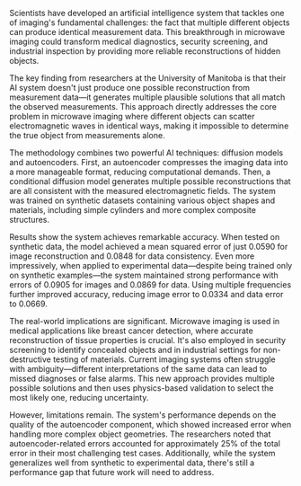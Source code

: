 Scientists have developed an artificial intelligence system that tackles one of imaging's fundamental challenges: the fact that multiple different objects can produce identical measurement data. This breakthrough in microwave imaging could transform medical diagnostics, security screening, and industrial inspection by providing more reliable reconstructions of hidden objects.

The key finding from researchers at the University of Manitoba is that their AI system doesn't just produce one possible reconstruction from measurement data—it generates multiple plausible solutions that all match the observed measurements. This approach directly addresses the core problem in microwave imaging where different objects can scatter electromagnetic waves in identical ways, making it impossible to determine the true object from measurements alone.

The methodology combines two powerful AI techniques: diffusion models and autoencoders. First, an autoencoder compresses the imaging data into a more manageable format, reducing computational demands. Then, a conditional diffusion model generates multiple possible reconstructions that are all consistent with the measured electromagnetic fields. The system was trained on synthetic datasets containing various object shapes and materials, including simple cylinders and more complex composite structures.

Results show the system achieves remarkable accuracy. When tested on synthetic data, the model achieved a mean squared error of just 0.0590 for image reconstruction and 0.0848 for data consistency. Even more impressively, when applied to experimental data—despite being trained only on synthetic examples—the system maintained strong performance with errors of 0.0905 for images and 0.0869 for data. Using multiple frequencies further improved accuracy, reducing image error to 0.0334 and data error to 0.0669.

The real-world implications are significant. Microwave imaging is used in medical applications like breast cancer detection, where accurate reconstruction of tissue properties is crucial. It's also employed in security screening to identify concealed objects and in industrial settings for non-destructive testing of materials. Current imaging systems often struggle with ambiguity—different interpretations of the same data can lead to missed diagnoses or false alarms. This new approach provides multiple possible solutions and then uses physics-based validation to select the most likely one, reducing uncertainty.

However, limitations remain. The system's performance depends on the quality of the autoencoder component, which showed increased error when handling more complex object geometries. The researchers noted that autoencoder-related errors accounted for approximately 25% of the total error in their most challenging test cases. Additionally, while the system generalizes well from synthetic to experimental data, there's still a performance gap that future work will need to address.